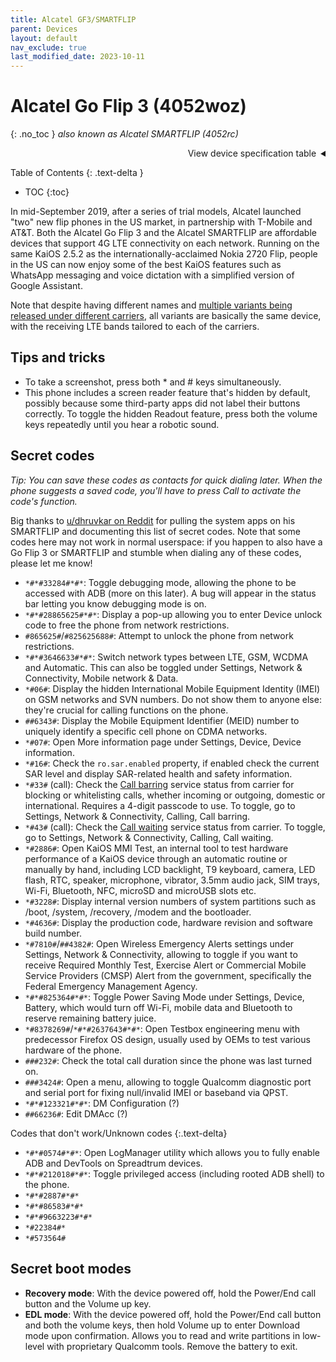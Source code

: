 ```yaml
---
title: Alcatel GF3/SMARTFLIP
parent: Devices
layout: default
nav_exclude: true
last_modified_date: 2023-10-11
---
```

# Alcatel Go Flip 3 (4052woz)
{: .no_toc }
*also known as Alcatel SMARTFLIP (4052rc)*

<details markdown="block">
  <summary dir="rtl">View device specification table</summary>
<table>
  <thead><tr><th colspan="2">Alcatel Go Flip 3/SMARTFLIP (4052crowz)</th></tr></thead>
  <tbody>
    <tr><td>Announced</td><td>17–19 September 2019</td></tr>
    <tr><td>Released</td><td>27 September 2019</td></tr>
    <tr><td>Model</td><td>4052r (AT&T), 4052w (T-Mobile), 4052c (Cricket), 4052z (Metro by T-Mo), 4052o (Rogers/Canada)</td></tr>
  <tr><td colspan="2"><strong>Specifications</strong></td></tr>
    <tr><td>SoC</td><td>Qualcomm MSM8909 Snapdragon 210<br>(4 x 1.1GHz Cortex-A7)</td></tr>
    <tr><td>RAM</td><td>512MB LPDDR3</td></tr>
    <tr><td>GPU</td><td>Adreno 304</td></tr>
    <tr><td>Storage</td><td>4GB (+ up to 32GB microSDHC card)</td></tr>
    <tr><td>Network</td><td>2G GSM, 3G UMTS, 4G LTE<br><em>+ 4052rc: band 2, 4, 5, 12 (MFBI), 14<br>+ 4052woz: band 2, 4, 5, 12, 25, 26, 41 (HPUE), 66, 71</em><br>VoLTE support with HD Voice (all models), VoWiFi support (4052woz only)<br>Single SIM (Nano-SIM)</td></tr>
    <tr><td>Screen</td><td>Main: 320 * 240 (143 PPI), 2.8 inches TN TFT LCD<br>External: 128 * 128 (125 PPI), 1.44 inches TN TFT LCD</td></tr>
    <tr><td>Bluetooth</td><td>4.1/4.2, A2DP</td></tr>
    <tr><td>Wi-Fi</td><td>802.11b/g/n, 2.4GHz, Hotspot (up to 8 devices)</td></tr>
    <tr><td>Peripherals</td><td>- GPS, GLONASS<br>- Speaker size: 0.7W (4052rc), 1W (4052woz)<br>- Dual microphones with noise cancellation</td></tr>
    <tr><td>Cameras</td><td>Rear: 2MP with fixed focus, LED flash, video recording 720p@30fps</td></tr>
    <tr><td>Dimensions<br>(HWD)</td><td>104.9 * 53.1 * 20.1 (mm)<br>4.13 * 2.09 * 0.79 (in)</td></tr>
    <tr><td>Weight</td><td>118 g (4.16 oz)</td></tr>
    <tr><td>Ports</td><td>- microUSB charging &amp; USB 2.0 data transferring port<br>- 3.5mm headphone jack</td></tr>
    <tr><td>Specials</td><td>M4/T4 hearing aid compatibility</td></tr>
    <tr><td>Battery</td><td>Removable Li-Ion 1350mAh<br>(up to 13.3 days of 4G standby advertised)</td></tr>
  <tr><td colspan="2"><strong>KaiOS info</strong></td></tr>
    <tr><td>Version</td><td>KaiOS 2.5.2</td></tr>
    <tr><td>WA VoIP</td><td>Not supported</td></tr>
    <tr><td>Build no.</td><td>N/A</td></tr>
  </tbody>
</table>
</details>

Table of Contents
{: .text-delta }
- TOC
{:toc}

In mid-September 2019, after a series of trial models, Alcatel launched "two" new flip phones in the US market, in partnership with T-Mobile and AT&T. Both the Alcatel Go Flip 3 and the Alcatel SMARTFLIP are affordable devices that support 4G LTE connectivity on each network. Running on the same KaiOS 2.5.2 as the internationally-acclaimed Nokia 2720 Flip, people in the US can now enjoy some of the best KaiOS features such as WhatsApp messaging and voice dictation with a simplified version of Google Assistant.

Note that despite having different names and [multiple variants being released under different carriers](https://www.reddit.com/r/dumbphones/comments/lu36eh/alcatel_go_flip_3_4052_o_variant/), all variants are basically the same device, with the receiving LTE bands tailored to each of the carriers.

## Tips and tricks
- To take a screenshot, press both * and # keys simultaneously.
- This phone includes a screen reader feature that's hidden by default, possibly because some third-party apps did not label their buttons correctly. To toggle the hidden Readout feature, press both the volume keys repeatedly until you hear a robotic sound.

## Secret codes
*Tip: You can save these codes as contacts for quick dialing later. When the phone suggests a saved code, you'll have to press Call to activate the code's function.*

Big thanks to [u/dhruvkar on Reddit](https://www.reddit.com/r/KaiOS/comments/hav4qp/comment/fv5lw7p/?context=3) for pulling the system apps on his SMARTFLIP and documenting this list of secret codes. Note that some codes here may not work in normal userspace: if you happen to also have a Go Flip 3 or SMARTFLIP and stumble when dialing any of these codes, please let me know!

- `*#*#33284#*#*`: Toggle debugging mode, allowing the phone to be accessed with ADB (more on this later). A bug will appear in the status bar letting you know debugging mode is on.
- `*#*#28865625#*#*`: Display a pop-up allowing you to enter Device unlock code to free the phone from network restrictions.
- `#865625#`/`#825625688#`: Attempt to unlock the phone from network restrictions.
- `*#*#3646633#*#*`: Switch network types between LTE, GSM, WCDMA and Automatic. This can also be toggled under Settings, Network & Connectivity, Mobile network & Data.
- `*#06#`: Display the hidden International Mobile Equipment Identity (IMEI) on GSM networks and SVN numbers. Do not show them to anyone else: they're crucial for calling functions on the phone.
- `##6343#`: Display the Mobile Equipment Identifier (MEID) number to uniquely identify a specific cell phone on CDMA networks.
- `*#07#`: Open More information page under Settings, Device, Device information.
- `*#16#`: Check the `ro.sar.enabled` property, if enabled check the current SAR level and display SAR-related health and safety information.
- `*#33#` (call): Check the [Call barring](https://www.communityphone.org/blogs/call-barring) service status from carrier for blocking or whitelisting calls, whether incoming or outgoing, domestic or international. Requires a 4-digit passcode to use. To toggle, go to Settings, Network & Connectivity, Calling, Call barring.
- `*#43#` (call): Check the [Call waiting](https://en.wikipedia.org/wiki/Call_waiting) service status from carrier. To toggle, go to Settings, Network & Connectivity, Calling, Call waiting.
- `*#2886#`: Open KaiOS MMI Test, an internal tool to test hardware performance of a KaiOS device through an automatic routine or manually by hand, including LCD backlight, T9 keyboard, camera, LED flash, RTC, speaker, microphone, vibrator, 3.5mm audio jack, SIM trays, Wi-Fi, Bluetooth, NFC, microSD and microUSB slots etc.
- `*#3228#`: Display internal version numbers of system partitions such as /boot, /system, /recovery, /modem and the bootloader.
- `*#4636#`: Display the production code, hardware revision and software build number.
- `*#7810#`/`##4382#`: Open Wireless Emergency Alerts settings under Settings, Network & Connectivity, allowing to toggle if you want to receive Required Monthly Test, Exercise Alert or Commercial Mobile Service Providers (CMSP) Alert from the government, specifically the Federal Emergency Management Agency.
- `*#*#825364#*#*`: Toggle Power Saving Mode under Settings, Device, Battery, which would turn off Wi-Fi, mobile data and Bluetooth to reserve remaining battery juice.
- `*#8378269#`/`*#*#2637643#*#*`: Open Testbox engineering menu with predecessor Firefox OS design,  usually used by OEMs to test various hardware of the phone.
- `###232#`: Check the total call duration since the phone was last turned on.
- `###3424#`: Open a menu, allowing to toggle Qualcomm diagnostic port and serial port for fixing null/invalid IMEI or baseband via QPST.
- `*#*#123321#*#*`: DM Configuration (?)
- `##66236#`: Edit DMAcc (?)

Codes that don't work/Unknown codes
{:.text-delta}
- `*#*#0574#*#*`: Open LogManager utility which allows you to fully enable ADB and DevTools on Spreadtrum devices.
- `*#*#212018#*#*`: Toggle privileged access (including rooted ADB shell) to the phone.
- `*#*#2887#*#*`
- `*#*#86583#*#*`
- `*#*#9663223#*#*`
- `*#22384#*`
- `*#573564#`

## Secret boot modes
- **Recovery mode**: With the device powered off, hold the Power/End call button and the Volume up key.
- **EDL mode**: With the device powered off, hold the Power/End call button and both the volume keys, then hold Volume up to enter Download mode upon confirmation. Allows you to read and write partitions in low-level with proprietary Qualcomm tools. Remove the battery to exit.